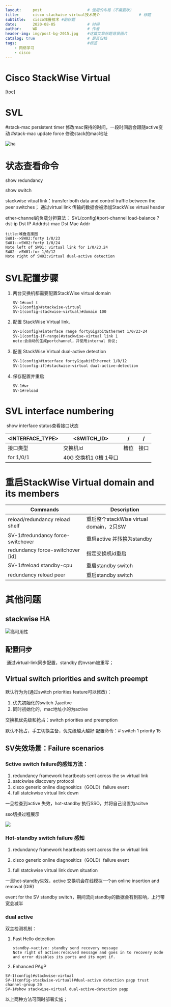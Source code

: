 ```yaml
---
layout:     post   				    # 使用的布局（不需要改）
title:      cisco stackwise virtual技术简介 				# 标题 
subtitle:   cisco堆叠技术 #副标题
date:       2020-08-05 				# 时间
author:     WD 						# 作者
header-img: img/post-bg-2015.jpg 	#这篇文章标题背景图片
catalog: true 						# 是否归档
tags:								#标签
    - 网络学习
	- cisco
---
```






# Cisco StackWise  Virtual

[toc]



# SVL
#stack-mac persistent timer 修改mac保持的时间，一段时间后会跟随active变动
#stack-mac update force 修改stack的mac地址

![ha](https://github.com/HuangWendell/huangwendell.github.io/blob/master/img/image-20200426163043533.png?raw=true)

# 状态查看命令

show redundancy

show switch

stackwise vitual link：transfer both data and  control traffic between the peer switches；
通过virtual link 传输的数据会被添加StackWise virtual header

ether-channel的负载分担算法：
SVL(config)#port-channel load-balance ?
dst-ip Dst IP Addrdst-mac Dst Mac Addr

```sequence
title:堆叠连接图
SW01-->SW02:forty 1/0/23
SW01-->SW02:forty 1/0/24
Note left of SW01: virtual link for 1/0/23,24
SW02-->SW01:for 1/0/12
Note right of SW02:virtual dual-active detection

```



# SVL配置步骤

1. 两台交换机都需要配置StackWise virtual domain

   ```text
   SV-1#conf t
   SV-1(config)#stackwise-virtual
   SV-1(config-stackwise-virtual)#domain 100
   ```

2. 配置 StackWise Virtual link.

   ```tex
   SV-1(config)#interface range fortyGigabitEthernet 1/0/23-24
   SV-1(config-if-range)#stackwise-virtual link 1
   note:会自动的生成portchannel，并使用internal 协议;
   ```

3. 配置 StackWise Virtual dual-active detection

   ```tex
   SV-1(config)#interface fortyGigabitEthernet 1/0/12
   SV-1(config-if)#stackwise-virtual dual-active-detection
   ```

4. 保存配置并重启

   ```tex
   SV-1#wr 
   SV-1#reload
   ```

# SVL interface numbering

​	show interface status查看接口状态

| <INTERFACE_TYPE> | <SWITCH_ID>           | /<MODULE> | /<PORT> |
| ---------------- | --------------------- | --------- | ------- |
| 接口类型         | 交换机id              | 槽位      | 接口    |
| for 1/0/1        | 40G 交换机1 0槽 1号口 |           |         |

# 重启StackWise Virtual domain and its members

| Commands                         | Description                             |
| -------------------------------- | --------------------------------------- |
| reload/redundancy reload shelf   | 重启整个stackWise virtual domain，2只SW |
| SV-1#redundancy force-switchover | 重启active 并转换为standby              |
| redundancy force-switchover [id] | 指定交换机id重启                        |
| SV-1#reload standby-cpu          | 重启standby switch                      |
| redundancy reload peer           | 重启standby switch                      |

# 其他问题

## stackwise HA

![高可用性](https://github.com/HuangWendell/huangwendell.github.io/blob/master/img/image-20200426163335759.png?raw=true)

## 配置同步

​	通过virtual-link同步配置，standby 的nvram被重写；

## Virtual switch priorities and switch preempt

默认行为为(通过switch priorities feature可以修改)：

1. 优先初始化的switch 为acitve
2. 同时初始化的，mac地址小的为active

交换机优先级和抢占：switch priorities and preemption

默认不抢占，手工切换主备，优先级越大越好 配置命令：# switch 1 priority 15



## SV失效场景：Failure scenarios

### Sctive switch failure的感知方法：

1. redundancy framework heartbeats sent across the sv virtual link
2. satckwise discovery protocol
3. cisco generic online diagnositics（GOLD）failure event
4. full statckwise virtual link down

一旦检查到active 失效，hot-standby 执行SSO，并将自己设置为acitve

sso切换过程展示

![](https://github.com/HuangWendell/huangwendell.github.io/blob/master/img/image-20200426165632674.png?raw=true)



### Hot-standby switch failure 感知

1. redundancy framework heartbeats sent across the sv virtual link

2. cisco generic online diagnositics（GOLD）failure event

3. full statckwise virtual link down situation

一旦hot-standby失效，active 交换机会在线模拟一个an online insertion and removal (OIR) 

event for the SV standby switch，期间流向standby的数据会有到影响，上行带宽会减半

### dual active

双主检测机制：

1. Fast Hello detection

   ```sequence
   standby->active: standby send recovery message
   Note right of active:received message and goes in to recovery mode and error disables its ports and its mgmt if.
   ```

2. Enhanced PAgP

```text
SV-1(config)#stackwise-virtual
SV-1(config-stackwise-virtual)#dual-active detection pagp trust channel-group 20
SV-1#show stackwise-virtual dual-active-detection pagp
```

以上两种方法可同时部署实施；











